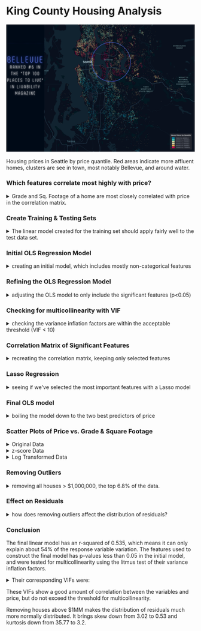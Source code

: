 # King County Housing Analysis

![png](https://github.com/Nick-Kolowich/dsc-phase-2-project-online/blob/master/images/3.png)

Housing prices in Seattle by price quantile. Red areas indicate more affluent homes, clusters are see in town, most notably Bellevue, and around water. 

### Which features correlate most highly with price? 
<details>
    <summary> Grade and Sq. Footage of a home are most closely correlated with price in the correlation matrix.  </summary>

![png](https://github.com/Nick-Kolowich/dsc-phase-2-project-online/blob/master/images/fig2.png)


```python
# displays 90th percentile correlation values
corr_matrix_90 = correlation.describe(percentiles=[0.9])
corr_matrix_90['Price']
```
    count    12.000000
    mean      0.432650
    std       0.296210
    min       0.036031
    50%       0.424855
    90%       0.698532
    max       1.000000
    Name: Price, dtype: float64

</details>


###  Create Training & Testing Sets

<details>
    <summary> The linear model created for the training set should apply fairly well to the test data set.    </summary>
    
```python
# create target and features
target = data_z['Price']
features = data_z.drop(columns=['Price'], axis=1)

```python
# instantiate a linear regression model
linear_reg_model = LinearRegression()
linear_reg_model.fit(X_train, y_train)

# predict a linear model for both target and test sets
target_train = linear_reg_model.predict(X_train)
target_test = linear_reg_model.predict(X_test)

```python
# Compute and print r^2 and RMSE
print("r-squared: {}".format(round(linear_reg_model.score(X_train, y_train), 4)))
rmse = np.sqrt(mean_squared_error(y_train, target_train))
print("RMSE: {}".format(round(rmse, 4)))
```

    r-squared: 0.564
    RMSE: 0.6432
    

```python
# Perform 3-fold cross validation
cvscores_3 = cross_val_score(linear_reg_model, features, target, cv=3)
print("3-fold cross validation: {}".format(round(np.mean(cvscores_3),4)))

# perform 5-fold cross validation
cvscores_5 = cross_val_score(linear_reg_model, features, target, cv=5)
print("5-fold cross validation: {}".format(round(np.mean(cvscores_5), 4)))

# perform 10-fold cross validation
cvscores_10 = cross_val_score(linear_reg_model, features, target, cv=10)
print("10-fold cross validation: {}".format(round(np.mean(cvscores_10), 4)))
```

    3-fold cross validation: 0.5621
    5-fold cross validation: 0.5611
    10-fold cross validation: 0.5595
    
computed r-squared = 0.564
mean r-squared for 3,5, and 10 fold CVs = 0.5609

The linear model created for the training set should apply fairly well to the test data set.    

</details>


### Initial OLS Regression Model

<details>
    <summary> creating an initial model, which includes mostly non-categorical features </summary>

```python
# creating an OLS regression model
_target = 'Price'
_features = ['Bedrooms','Bathrooms','sqft_House','sqft_Lot','Floors','Condition','Grade','sqft_Above_Ground','sqft_Basement','sqft_Nearby_Homes','sqft_Nearby_Lots']

predictors = '+'.join(_features)
formula = _target + '~' + predictors
model = ols(formula=formula, data=data_z).fit()
model.summary()
```




<table class="simpletable">
<caption>OLS Regression Results</caption>
<tr>
  <th>Dep. Variable:</th>          <td>Price</td>      <th>  R-squared:         </th> <td>   0.564</td> 
</tr>
<tr>
  <th>Model:</th>                   <td>OLS</td>       <th>  Adj. R-squared:    </th> <td>   0.564</td> 
</tr>
<tr>
  <th>Method:</th>             <td>Least Squares</td>  <th>  F-statistic:       </th> <td>   2795.</td> 
</tr>
<tr>
  <th>Date:</th>             <td>Wed, 28 Oct 2020</td> <th>  Prob (F-statistic):</th>  <td>  0.00</td>  
</tr>
<tr>
  <th>Time:</th>                 <td>01:55:30</td>     <th>  Log-Likelihood:    </th> <td> -21674.</td> 
</tr>
<tr>
  <th>No. Observations:</th>      <td> 21596</td>      <th>  AIC:               </th> <td>4.337e+04</td>
</tr>
<tr>
  <th>Df Residuals:</th>          <td> 21585</td>      <th>  BIC:               </th> <td>4.346e+04</td>
</tr>
<tr>
  <th>Df Model:</th>              <td>    10</td>      <th>                     </th>     <td> </td>    
</tr>
<tr>
  <th>Covariance Type:</th>      <td>nonrobust</td>    <th>                     </th>     <td> </td>    
</tr>
</table>
<table class="simpletable">
<tr>
          <td></td>             <th>coef</th>     <th>std err</th>      <th>t</th>      <th>P>|t|</th>  <th>[0.025</th>    <th>0.975]</th>  
</tr>
<tr>
  <th>Intercept</th>         <td> 8.327e-17</td> <td>    0.004</td> <td> 1.85e-14</td> <td> 1.000</td> <td>   -0.009</td> <td>    0.009</td>
</tr>
<tr>
  <th>Bedrooms</th>          <td>   -0.1239</td> <td>    0.006</td> <td>  -21.309</td> <td> 0.000</td> <td>   -0.135</td> <td>   -0.113</td>
</tr>
<tr>
  <th>Bathrooms</th>         <td>   -0.0364</td> <td>    0.008</td> <td>   -4.712</td> <td> 0.000</td> <td>   -0.051</td> <td>   -0.021</td>
</tr>
<tr>
  <th>sqft_House</th>        <td>    0.2702</td> <td>    0.005</td> <td>   52.486</td> <td> 0.000</td> <td>    0.260</td> <td>    0.280</td>
</tr>
<tr>
  <th>sqft_Lot</th>          <td>    0.0059</td> <td>    0.006</td> <td>    0.905</td> <td> 0.365</td> <td>   -0.007</td> <td>    0.019</td>
</tr>
<tr>
  <th>Floors</th>            <td>    0.0013</td> <td>    0.006</td> <td>    0.207</td> <td> 0.836</td> <td>   -0.011</td> <td>    0.013</td>
</tr>
<tr>
  <th>Condition</th>         <td>    0.1046</td> <td>    0.005</td> <td>   22.169</td> <td> 0.000</td> <td>    0.095</td> <td>    0.114</td>
</tr>
<tr>
  <th>Grade</th>             <td>    0.3357</td> <td>    0.008</td> <td>   42.050</td> <td> 0.000</td> <td>    0.320</td> <td>    0.351</td>
</tr>
<tr>
  <th>sqft_Above_Ground</th> <td>    0.2021</td> <td>    0.005</td> <td>   36.900</td> <td> 0.000</td> <td>    0.191</td> <td>    0.213</td>
</tr>
<tr>
  <th>sqft_Basement</th>     <td>    0.1826</td> <td>    0.005</td> <td>   37.838</td> <td> 0.000</td> <td>    0.173</td> <td>    0.192</td>
</tr>
<tr>
  <th>sqft_Nearby_Homes</th> <td>    0.0463</td> <td>    0.007</td> <td>    6.204</td> <td> 0.000</td> <td>    0.032</td> <td>    0.061</td>
</tr>
<tr>
  <th>sqft_Nearby_Lots</th>  <td>   -0.0554</td> <td>    0.007</td> <td>   -8.488</td> <td> 0.000</td> <td>   -0.068</td> <td>   -0.043</td>
</tr>
</table>
<table class="simpletable">
<tr>
  <th>Omnibus:</th>       <td>16831.237</td> <th>  Durbin-Watson:     </th>  <td>   1.986</td>  
</tr>
<tr>
  <th>Prob(Omnibus):</th>  <td> 0.000</td>   <th>  Jarque-Bera (JB):  </th> <td>1031494.117</td>
</tr>
<tr>
  <th>Skew:</th>           <td> 3.251</td>   <th>  Prob(JB):          </th>  <td>    0.00</td>  
</tr>
<tr>
  <th>Kurtosis:</th>       <td>36.227</td>   <th>  Cond. No.          </th>  <td>1.49e+16</td>  
</tr>
</table><br/><br/>Warnings:<br/>[1] Standard Errors assume that the covariance matrix of the errors is correctly specified.<br/>[2] The smallest eigenvalue is 4.55e-28. This might indicate that there are<br/>strong multicollinearity problems or that the design matrix is singular.

</details>

### Refining the OLS Regression Model

<details>
    <summary> adjusting the OLS model to only include the significant features (p<0.05) </summary>



```python
#building an OLS model with the significant features (p<0.05)
significant_features = ['Bedrooms','Bathrooms','sqft_House','Condition','Grade','sqft_Basement','sqft_Nearby_Homes','sqft_Nearby_Lots']
significant_features_orig = ['']
significant_predictors = '+'.join(significant_features)
formula = _target + '~' + significant_predictors
sig_model = ols(formula=formula, data=data_z).fit()
sig_model.summary()
```




<table class="simpletable">
<caption>OLS Regression Results</caption>
<tr>
  <th>Dep. Variable:</th>          <td>Price</td>      <th>  R-squared:         </th> <td>   0.564</td> 
</tr>
<tr>
  <th>Model:</th>                   <td>OLS</td>       <th>  Adj. R-squared:    </th> <td>   0.564</td> 
</tr>
<tr>
  <th>Method:</th>             <td>Least Squares</td>  <th>  F-statistic:       </th> <td>   3493.</td> 
</tr>
<tr>
  <th>Date:</th>             <td>Wed, 28 Oct 2020</td> <th>  Prob (F-statistic):</th>  <td>  0.00</td>  
</tr>
<tr>
  <th>Time:</th>                 <td>02:04:44</td>     <th>  Log-Likelihood:    </th> <td> -21674.</td> 
</tr>
<tr>
  <th>No. Observations:</th>      <td> 21596</td>      <th>  AIC:               </th> <td>4.337e+04</td>
</tr>
<tr>
  <th>Df Residuals:</th>          <td> 21587</td>      <th>  BIC:               </th> <td>4.344e+04</td>
</tr>
<tr>
  <th>Df Model:</th>              <td>     8</td>      <th>                     </th>     <td> </td>    
</tr>
<tr>
  <th>Covariance Type:</th>      <td>nonrobust</td>    <th>                     </th>     <td> </td>    
</tr>
</table>
<table class="simpletable">
<tr>
          <td></td>             <th>coef</th>     <th>std err</th>      <th>t</th>      <th>P>|t|</th>  <th>[0.025</th>    <th>0.975]</th>  
</tr>
<tr>
  <th>Intercept</th>         <td> 8.327e-17</td> <td>    0.004</td> <td> 1.85e-14</td> <td> 1.000</td> <td>   -0.009</td> <td>    0.009</td>
</tr>
<tr>
  <th>Bedrooms</th>          <td>   -0.1241</td> <td>    0.006</td> <td>  -21.373</td> <td> 0.000</td> <td>   -0.135</td> <td>   -0.113</td>
</tr>
<tr>
  <th>Bathrooms</th>         <td>   -0.0359</td> <td>    0.007</td> <td>   -4.964</td> <td> 0.000</td> <td>   -0.050</td> <td>   -0.022</td>
</tr>
<tr>
  <th>sqft_House</th>        <td>    0.4953</td> <td>    0.011</td> <td>   45.825</td> <td> 0.000</td> <td>    0.474</td> <td>    0.517</td>
</tr>
<tr>
  <th>Condition</th>         <td>    0.1044</td> <td>    0.005</td> <td>   22.354</td> <td> 0.000</td> <td>    0.095</td> <td>    0.114</td>
</tr>
<tr>
  <th>Grade</th>             <td>    0.3359</td> <td>    0.008</td> <td>   42.637</td> <td> 0.000</td> <td>    0.320</td> <td>    0.351</td>
</tr>
<tr>
  <th>sqft_Basement</th>     <td>    0.0739</td> <td>    0.005</td> <td>   13.776</td> <td> 0.000</td> <td>    0.063</td> <td>    0.084</td>
</tr>
<tr>
  <th>sqft_Nearby_Homes</th> <td>    0.0458</td> <td>    0.007</td> <td>    6.208</td> <td> 0.000</td> <td>    0.031</td> <td>    0.060</td>
</tr>
<tr>
  <th>sqft_Nearby_Lots</th>  <td>   -0.0513</td> <td>    0.005</td> <td>  -11.084</td> <td> 0.000</td> <td>   -0.060</td> <td>   -0.042</td>
</tr>
</table>
<table class="simpletable">
<tr>
  <th>Omnibus:</th>       <td>16819.177</td> <th>  Durbin-Watson:     </th>  <td>   1.986</td>  
</tr>
<tr>
  <th>Prob(Omnibus):</th>  <td> 0.000</td>   <th>  Jarque-Bera (JB):  </th> <td>1028216.622</td>
</tr>
<tr>
  <th>Skew:</th>           <td> 3.248</td>   <th>  Prob(JB):          </th>  <td>    0.00</td>  
</tr>
<tr>
  <th>Kurtosis:</th>       <td>36.173</td>   <th>  Cond. No.          </th>  <td>    5.29</td>  
</tr>
</table><br/><br/>Warnings:<br/>[1] Standard Errors assume that the covariance matrix of the errors is correctly specified.

</details>

### Checking for multicollinearity with VIF

<details>
    <summary> checking the variance inflation factors are within the acceptable threshold (VIF < 10) </summary>


```python
data_columns = data_z[significant_features]
vif = [variance_inflation_factor(data_columns.values, i) for i in range(data_columns.shape[1])]
list(zip(significant_features, vif))
```




    [('Bedrooms', 1.6698022072022862),
     ('Bathrooms', 2.5860486707716666),
     ('sqft_House', 5.787499229746876),
     ('Condition', 1.0806635223846508),
     ('Grade', 3.0744056895501335),
     ('sqft_Basement', 1.4239018276165227),
     ('sqft_Nearby_Homes', 2.6933021146186102),
     ('sqft_Nearby_Lots', 1.0629364075575987)]

</details>

### Correlation Matrix of Significant Features 

<details>
    <summary> recreating the correlation matrix, keeping only selected features </summary>

```python
correlation_significant_features_df = data_z[significant_features]
correlation_significant_features_df.insert(loc=0, column='Price', value=data_z['Price'])
correlation_significant_features = correlation_significant_features_df.corr()

# creates the figure and axis for the subplots

fig1, ax1 = plt.subplots(figsize=(13, 8))

# creates a mask to remove the mirrored half of heatmap

mask = np.triu(np.ones_like(correlation_significant_features, dtype=np.bool))

# adjusts mask and dataframe

mask_sig_adj = mask[1:, :-1]
correlation_sig_adj = correlation_significant_features.iloc[1:,:-1].copy()

# plots heatmap

sns.heatmap(correlation_sig_adj, mask=mask_sig_adj, annot=True, fmt='.2f', cmap='Blues', linewidths=3, vmin=-0.5, vmax=0.9, cbar_kws={"shrink": .8})

# ytick adjustment

plt.xticks(rotation=60)
plt.show()
```

![png](https://github.com/Nick-Kolowich/dsc-phase-2-project-online/blob/master/images/fig3.png)

</details>

### Lasso Regression

<details>
    <summary> seeing if we've selected the most important features with a Lasso model </summary>

```python
# performs lasso regression to determine most relevant features
features_ = data_z.drop('Price', axis=1).columns
lasso = Lasso(alpha=0.05)
lasso_coef = lasso.fit(features, target).coef_
plt.plot(range(len(features_)), lasso_coef)
plt.xticks(range(len(features_)), features_, rotation=90)
plt.ylabel('Coefficients')
plt.title('Lasso')
plt.show()
```


![png](https://github.com/Nick-Kolowich/dsc-phase-2-project-online/blob/master/images/fig12.png)

</details>

### Final OLS model 

<details>
    <summary> boiling the model down to the two best predictors of price </summary>

```python
#building an OLS model with only Grade and SqFt.
_target_ = 'Price'
significant_features_ = ['sqft_House','Grade']
significant_predictors_ = '+'.join(significant_features_)
formula = _target_ + '~' + significant_predictors_
two_var_model = ols(formula=formula, data=data_).fit()
two_var_model.summary()
```




<table class="simpletable">
<caption>OLS Regression Results</caption>
<tr>
  <th>Dep. Variable:</th>          <td>Price</td>      <th>  R-squared:         </th>  <td>   0.535</td>  
</tr>
<tr>
  <th>Model:</th>                   <td>OLS</td>       <th>  Adj. R-squared:    </th>  <td>   0.535</td>  
</tr>
<tr>
  <th>Method:</th>             <td>Least Squares</td>  <th>  F-statistic:       </th>  <td>1.241e+04</td> 
</tr>
<tr>
  <th>Date:</th>             <td>Wed, 28 Oct 2020</td> <th>  Prob (F-statistic):</th>   <td>  0.00</td>   
</tr>
<tr>
  <th>Time:</th>                 <td>01:55:31</td>     <th>  Log-Likelihood:    </th> <td>-2.9912e+05</td>
</tr>
<tr>
  <th>No. Observations:</th>      <td> 21596</td>      <th>  AIC:               </th>  <td>5.982e+05</td> 
</tr>
<tr>
  <th>Df Residuals:</th>          <td> 21593</td>      <th>  BIC:               </th>  <td>5.983e+05</td> 
</tr>
<tr>
  <th>Df Model:</th>              <td>     2</td>      <th>                     </th>      <td> </td>     
</tr>
<tr>
  <th>Covariance Type:</th>      <td>nonrobust</td>    <th>                     </th>      <td> </td>     
</tr>
</table>
<table class="simpletable">
<tr>
       <td></td>         <th>coef</th>     <th>std err</th>      <th>t</th>      <th>P>|t|</th>  <th>[0.025</th>    <th>0.975]</th>  
</tr>
<tr>
  <th>Intercept</th>  <td>-6.028e+05</td> <td> 1.33e+04</td> <td>  -45.185</td> <td> 0.000</td> <td>-6.29e+05</td> <td>-5.77e+05</td>
</tr>
<tr>
  <th>sqft_House</th> <td>  184.1237</td> <td>    2.872</td> <td>   64.103</td> <td> 0.000</td> <td>  178.494</td> <td>  189.754</td>
</tr>
<tr>
  <th>Grade</th>      <td> 9.926e+04</td> <td> 2247.789</td> <td>   44.157</td> <td> 0.000</td> <td> 9.48e+04</td> <td> 1.04e+05</td>
</tr>
</table>
<table class="simpletable">
<tr>
  <th>Omnibus:</th>       <td>16960.591</td> <th>  Durbin-Watson:     </th>  <td>   1.976</td>  
</tr>
<tr>
  <th>Prob(Omnibus):</th>  <td> 0.000</td>   <th>  Jarque-Bera (JB):  </th> <td>1005805.049</td>
</tr>
<tr>
  <th>Skew:</th>           <td> 3.304</td>   <th>  Prob(JB):          </th>  <td>    0.00</td>  
</tr>
<tr>
  <th>Kurtosis:</th>       <td>35.774</td>   <th>  Cond. No.          </th>  <td>1.80e+04</td>  
</tr>
</table><br/><br/>Warnings:<br/>[1] Standard Errors assume that the covariance matrix of the errors is correctly specified.<br/>[2] The condition number is large, 1.8e+04. This might indicate that there are<br/>strong multicollinearity or other numerical problems.


</details>

###  Scatter Plots of Price vs. Grade & Square Footage

<details>
    <summary> Original Data </summary>

```python
# 3D plot for the original data
fig, ax = plt.subplots()
ax = fig.add_subplot(111, projection='3d')

x=data_['Grade']
y=data_['sqft_House']
z=data_['Price']

x = np.array(x)
y = np.array(y)
z = np.array(z)

ax.scatter(x, y, z, c='springgreen', marker='o',linewidths=1, edgecolors='blue', alpha=0.8)
fig.set_size_inches(15,10)
plt.title('Price vs. Grade & Sqft. of House')
ax.set_xlabel('Grade')
ax.set_ylabel('sqft. of House')
ax.set_zlabel('Price')
ax.zaxis.set_tick_params(labelsize=8)

ax.ticklabel_format(axis='z', style='plain')

plt.show()
```


![png](https://github.com/Nick-Kolowich/dsc-phase-2-project-online/blob/master/images/fig4.png)

</details>

<details>
    <summary> z-score Data </summary>

```python
# 3D plot for the z-score data
fig, ax = plt.subplots()
ax = fig.add_subplot(111, projection='3d')

x=data_z['Grade']
y=data_z['sqft_House']
z=data_z['Price']

x = np.array(x)
y = np.array(y)
z = np.array(z)

ax.scatter(x, y, z, c='springgreen', marker='o',linewidths=1, edgecolors='blue', alpha=0.8)
fig.set_size_inches(15,10)
plt.title('Z-score Price vs. Grade & Sqft. of House')
ax.set_xlabel('Grade')
ax.set_ylabel('sqft. of House')
ax.set_zlabel('Price')
ax.zaxis.set_tick_params(labelsize=8)

ax.ticklabel_format(axis='z', style='plain')

plt.show()
```


![png](https://github.com/Nick-Kolowich/dsc-phase-2-project-online/blob/master/images/fig5.png)

</details>

<details>
    <summary> Log Transformed Data </summary>

```python
# 3D plot for the log transformed data
fig, ax = plt.subplots()
ax = fig.add_subplot(111, projection='3d')

x=data_log['Grade']
y=data_log['sqft_House']
z=data_log['Price']

x = np.array(x)
y = np.array(y)
z = np.array(z)

ax.scatter(x, y, z, c='springgreen', marker='o',linewidths=1, edgecolors='blue', alpha=0.8)
fig.set_size_inches(13,8)
plt.title('Log Transformed Price vs. Grade & Sqft. of House')
ax.set_xlabel('Grade')
ax.set_ylabel('sqft. of House')
ax.set_zlabel('Price')
ax.zaxis.set_tick_params(labelsize=8)

ax.ticklabel_format(axis='z', style='plain')

plt.show()
```

![png](https://github.com/Nick-Kolowich/dsc-phase-2-project-online/blob/master/images/fig6.png)

</details>

### Removing Outliers    

<details>
    <summary> removing all houses > $1,000,000, the top 6.8% of the data. </summary>

```python
# remove all houses above $1,000,000
subset = data_[data_['Price'] <= 1000000]
print('Percent removed:', (round((len(data_) - len(subset))/len(data_), 5)))
outcome = 'Price'
predictors = '+'.join(significant_features_)
formula = outcome + '~' + predictors
model_under_1m = ols(formula=formula, data=subset).fit()
model_under_1m.summary()
```

    Percent removed: 0.06751
    

<table class="simpletable">
<caption>OLS Regression Results</caption>
<tr>
  <th>Dep. Variable:</th>          <td>Price</td>      <th>  R-squared:         </th>  <td>   0.441</td>  
</tr>
<tr>
  <th>Model:</th>                   <td>OLS</td>       <th>  Adj. R-squared:    </th>  <td>   0.441</td>  
</tr>
<tr>
  <th>Method:</th>             <td>Least Squares</td>  <th>  F-statistic:       </th>  <td>   7936.</td>  
</tr>
<tr>
  <th>Date:</th>             <td>Wed, 28 Oct 2020</td> <th>  Prob (F-statistic):</th>   <td>  0.00</td>   
</tr>
<tr>
  <th>Time:</th>                 <td>01:55:33</td>     <th>  Log-Likelihood:    </th> <td>-2.6817e+05</td>
</tr>
<tr>
  <th>No. Observations:</th>      <td> 20138</td>      <th>  AIC:               </th>  <td>5.363e+05</td> 
</tr>
<tr>
  <th>Df Residuals:</th>          <td> 20135</td>      <th>  BIC:               </th>  <td>5.364e+05</td> 
</tr>
<tr>
  <th>Df Model:</th>              <td>     2</td>      <th>                     </th>      <td> </td>     
</tr>
<tr>
  <th>Covariance Type:</th>      <td>nonrobust</td>    <th>                     </th>      <td> </td>     
</tr>
</table>
<table class="simpletable">
<tr>
       <td></td>         <th>coef</th>     <th>std err</th>      <th>t</th>      <th>P>|t|</th>  <th>[0.025</th>    <th>0.975]</th>  
</tr>
<tr>
  <th>Intercept</th>  <td>-2.611e+05</td> <td> 8571.388</td> <td>  -30.458</td> <td> 0.000</td> <td>-2.78e+05</td> <td>-2.44e+05</td>
</tr>
<tr>
  <th>sqft_House</th> <td>   88.1682</td> <td>    1.904</td> <td>   46.314</td> <td> 0.000</td> <td>   84.437</td> <td>   91.900</td>
</tr>
<tr>
  <th>Grade</th>      <td> 7.416e+04</td> <td> 1420.151</td> <td>   52.220</td> <td> 0.000</td> <td> 7.14e+04</td> <td> 7.69e+04</td>
</tr>
</table>
<table class="simpletable">
<tr>
  <th>Omnibus:</th>       <td>879.678</td> <th>  Durbin-Watson:     </th> <td>   1.959</td> 
</tr>
<tr>
  <th>Prob(Omnibus):</th> <td> 0.000</td>  <th>  Jarque-Bera (JB):  </th> <td> 998.133</td> 
</tr>
<tr>
  <th>Skew:</th>          <td> 0.534</td>  <th>  Prob(JB):          </th> <td>1.81e-217</td>
</tr>
<tr>
  <th>Kurtosis:</th>      <td> 3.219</td>  <th>  Cond. No.          </th> <td>1.76e+04</td> 
</tr>
</table><br/><br/>Warnings:<br/>[1] Standard Errors assume that the covariance matrix of the errors is correctly specified.<br/>[2] The condition number is large, 1.76e+04. This might indicate that there are<br/>strong multicollinearity or other numerical problems.

</details>

### Effect on Residuals

<details>
    <summary> how does removing outliers affect the distribution of residuals? </summary>


Before

![png](https://github.com/Nick-Kolowich/dsc-phase-2-project-online/blob/master/images/fig7.png)

After

![png](https://github.com/Nick-Kolowich/dsc-phase-2-project-online/blob/master/images/fig8.png)

</details>

### Conclusion 

The final linear model has an r-squared of 0.535, which means it can only explain about 54% of the response variable variation. The features used to construct the final model has p-values less than 0.05 in the initial model, and were tested for multicollinearity using the litmus test of their variance inflation factors.

<details>
    <summary> Their corresponding VIFs were: </summary>

sqft_House: 5.787

Grade: 3.074

sqft_Basement: 1.424

</details>

These VIFs show a good amount of correlation between the variables and price, but do not exceed the threshold for multicollinearity.

Removing houses above $1MM makes the distribution of residuals much more normally distributed.
It brings skew down from 3.02 to 0.53 and kurtosis down from 35.77 to 3.2.
